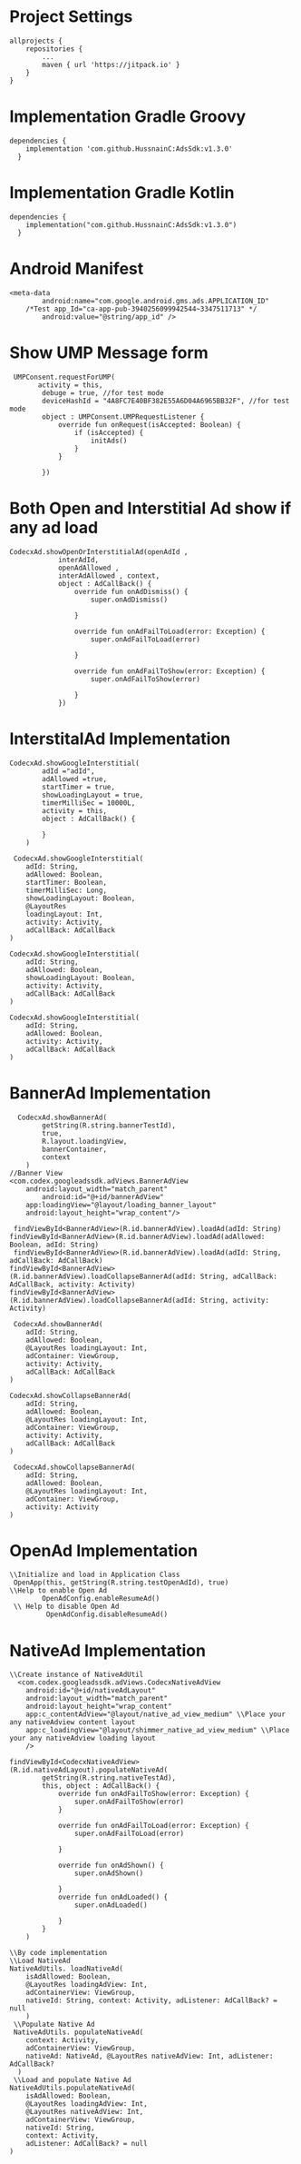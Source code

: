 # Project Settings
	allprojects {
		repositories {
			...
			maven { url 'https://jitpack.io' }
		}
	} 
# Implementation Gradle Groovy
    dependencies {
		implementation 'com.github.HussnainC:AdsSdk:v1.3.0'
	  }

# Implementation Gradle Kotlin
    dependencies {
		implementation("com.github.HussnainC:AdsSdk:v1.3.0")
	  }

# Android Manifest
	<meta-data
            android:name="com.google.android.gms.ads.APPLICATION_ID"
	    /*Test app_Id="ca-app-pub-3940256099942544~3347511713" */
            android:value="@string/app_id" />

# Show UMP Message form
	       
	 UMPConsent.requestForUMP(
           activity = this,
            debuge = true, //for test mode
            deviceHashId = "4A8FC7E40BF382E55A6D04A6965BB32F", //for test mode
            object : UMPConsent.UMPRequestListener {
                override fun onRequest(isAccepted: Boolean) {
                    if (isAccepted) {
                        initAds()
                    }
                }

            })

# Both Open and Interstitial Ad show if any ad load

	CodecxAd.showOpenOrInterstitialAd(openAdId ,
                interAdId,
                openAdAllowed ,
                interAdAllowed , context,
                object : AdCallBack() {
                    override fun onAdDismiss() {
                        super.onAdDismiss()
                       
                    }

                    override fun onAdFailToLoad(error: Exception) {
                        super.onAdFailToLoad(error)
                     
                    }

                    override fun onAdFailToShow(error: Exception) {
                        super.onAdFailToShow(error)
                       
                    }
                })

# InterstitalAd Implementation
    CodecxAd.showGoogleInterstitial(
            adId ="adId",
            adAllowed =true,
            startTimer = true,
            showLoadingLayout = true,
            timerMilliSec = 10000L,
            activity = this,
            object : AdCallBack() {

            }
        )

	 CodecxAd.showGoogleInterstitial(
        adId: String,
        adAllowed: Boolean,
        startTimer: Boolean,
        timerMilliSec: Long,
        showLoadingLayout: Boolean,
        @LayoutRes
        loadingLayout: Int,
        activity: Activity,
        adCallBack: AdCallBack
    )

    CodecxAd.showGoogleInterstitial(
        adId: String,
        adAllowed: Boolean,
        showLoadingLayout: Boolean,
        activity: Activity,
        adCallBack: AdCallBack
    ) 

    CodecxAd.showGoogleInterstitial(
        adId: String,
        adAllowed: Boolean,
        activity: Activity,
        adCallBack: AdCallBack
    )

    
# BannerAd Implementation
    
 	  CodecxAd.showBannerAd(
            getString(R.string.bannerTestId),
            true,
            R.layout.loadingView,
            bannerContainer,
            context
        )
	//Banner View
	<com.codex.googleadssdk.adViews.BannerAdView
	    android:layout_width="match_parent"
            android:id="@+id/bannerAdView"
 	    app:loadingView="@layout/loading_banner_layout"
   	    android:layout_height="wrap_content"/>

	 findViewById<BannerAdView>(R.id.bannerAdView).loadAd(adId: String)
  	findViewById<BannerAdView>(R.id.bannerAdView).loadAd(adAllowed: Boolean, adId: String)
  	 findViewById<BannerAdView>(R.id.bannerAdView).loadAd(adId: String, adCallBack: AdCallBack)
   	findViewById<BannerAdView>(R.id.bannerAdView).loadCollapseBannerAd(adId: String, adCallBack: AdCallBack, activity: Activity)
   	findViewById<BannerAdView>(R.id.bannerAdView).loadCollapseBannerAd(adId: String, activity: Activity)

	 CodecxAd.showBannerAd(
        adId: String,
        adAllowed: Boolean,
        @LayoutRes loadingLayout: Int,
        adContainer: ViewGroup,
        activity: Activity,
        adCallBack: AdCallBack
    )

    CodecxAd.showCollapseBannerAd(
        adId: String,
        adAllowed: Boolean,
        @LayoutRes loadingLayout: Int,
        adContainer: ViewGroup,
        activity: Activity,
        adCallBack: AdCallBack
    )

     CodecxAd.showCollapseBannerAd(
        adId: String,
        adAllowed: Boolean,
        @LayoutRes loadingLayout: Int,
        adContainer: ViewGroup,
        activity: Activity
    )

    
 # OpenAd Implementation
    \\Initialize and load in Application Class 
  	 OpenApp(this, getString(R.string.testOpenAdId), true)
    \\Help to enable Open Ad
	        OpenAdConfig.enableResumeAd()
     \\ Help to disable Open Ad
             OpenAdConfig.disableResumeAd()

  # NativeAd Implementation
    \\Create instance of NativeAdUtil
      <com.codex.googleadssdk.adViews.CodecxNativeAdView
        android:id="@+id/nativeAdLayout"
        android:layout_width="match_parent"
        android:layout_height="wrap_content"
        app:c_contentAdView="@layout/native_ad_view_medium" \\Place your any nativeAdview content layout
        app:c_loadingView="@layout/shimmer_native_ad_view_medium" \\Place your any nativeAdview loading layout
        />

	findViewById<CodecxNativeAdView>(R.id.nativeAdLayout).populateNativeAd(
            getString(R.string.nativeTestAd),
            this, object : AdCallBack() {
                override fun onAdFailToShow(error: Exception) {
                    super.onAdFailToShow(error)
                }

                override fun onAdFailToLoad(error: Exception) {
                    super.onAdFailToLoad(error)
                
                }

                override fun onAdShown() {
                    super.onAdShown()
                
                }
                override fun onAdLoaded() {
                    super.onAdLoaded()
        
                }
            }
        )

	\\By code implementation
 	\\Load NativeAd
 	NativeAdUtils. loadNativeAd(
        isAdAllowed: Boolean,
        @LayoutRes loadingAdView: Int,
        adContainerView: ViewGroup,
        nativeId: String, context: Activity, adListener: AdCallBack? = null
    	)
     \\Populate Native Ad
  	 NativeAdUtils. populateNativeAd(
        context: Activity,
        adContainerView: ViewGroup,
        nativeAd: NativeAd, @LayoutRes nativeAdView: Int, adListener: AdCallBack?
  	  )
     \\Load and populate Native Ad
	NativeAdUtils.populateNativeAd(
        isAdAllowed: Boolean,
        @LayoutRes loadingAdView: Int,
        @LayoutRes nativeAdView: Int,
        adContainerView: ViewGroup,
        nativeId: String,
        context: Activity,
        adListener: AdCallBack? = null
    )
